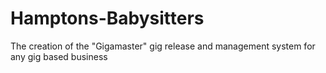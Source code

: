 # Hamptons-Babysitters
The creation of the "Gigamaster" gig release and management system for any gig based business
